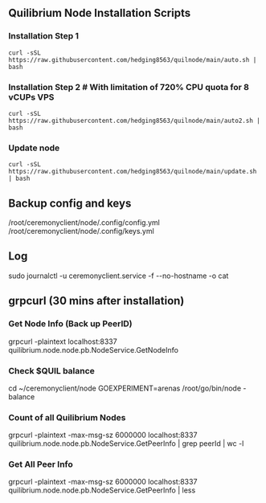 ## Quilibrium Node Installation Scripts

### Installation Step 1
```
curl -sSL https://raw.githubusercontent.com/hedging8563/quilnode/main/auto.sh | bash
```

### Installation Step 2 # With limitation of 720% CPU quota for 8 vCUPs VPS
```
curl -sSL https://raw.githubusercontent.com/hedging8563/quilnode/main/auto2.sh | bash
```

### Update node
```
curl -sSL https://raw.githubusercontent.com/hedging8563/quilnode/main/update.sh | bash
```

## Backup config and keys
/root/ceremonyclient/node/.config/config.yml
/root/ceremonyclient/node/.config/keys.yml

## Log
sudo journalctl -u ceremonyclient.service -f --no-hostname -o cat

## grpcurl (30 mins after installation)

### Get Node Info (Back up PeerID)
grpcurl -plaintext localhost:8337 quilibrium.node.node.pb.NodeService.GetNodeInfo

### Check $QUIL balance
cd ~/ceremonyclient/node
GOEXPERIMENT=arenas /root/go/bin/node -balance

### Count of all Quilibrium Nodes
grpcurl -plaintext -max-msg-sz 6000000 localhost:8337 quilibrium.node.node.pb.NodeService.GetPeerInfo | grep peerId | wc -l

### Get All Peer Info
grpcurl -plaintext -max-msg-sz 6000000 localhost:8337 quilibrium.node.node.pb.NodeService.GetPeerInfo | less
